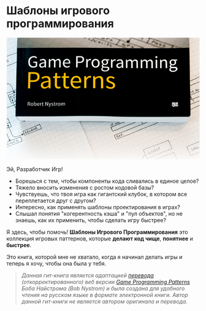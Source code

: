 # Шаблоны игрового программирования

![](/assets/gpp-logo.png)

Эй, Разработчик Игр!

* Борешься с тем, чтобы компоненты кода сливались в единое целое?
* Тяжело вносить изменения с ростом кодовой базы?
* Чувствуешь, что твоя игра как гигантский клубок, в котором все переплетается друг с другом?
* Интересно, как применять шаблоны проектирования в играх?
* Слышал понятия "когерентность кэша" и "пул объектов", но не знаешь, как их применить, чтобы сделать игру быстрее?

Я здесь, чтобы помочь! **Шаблоны Игрового Программирования** это коллекция игровых паттернов, которые **делают код чище**, **понятнее** и **быстрее**.

Это книга, которой мне не хватало, когда я начинал делать игры и теперь я хочу, чтобы она была у тебя.

> _Данная гит-книга является адаптацией _[_перевода_](http://live13.livejournal.com/462582.html)_ \(откорректированного\) веб версии _[_Game Programming Patterns_](http://gameprogrammingpatterns.com/contents.html)_ Боба Найстрома \(Bob Nystrom\) и была создана для удобного чтения на русском языке в формате электронной книги. Автор данной гит-книги не является автором оригинала и перевода._



